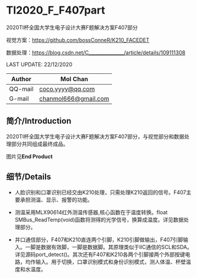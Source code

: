 # TI2020_F_F407part
2020TI杯全国大学生电子设计大赛F题解决方案F407部分

视觉方案：https://github.com/bossConneR/K210_FACEDET

数据处理：https://blog.csdn.net/C_______________/article/details/109111308


LAST UPDATE: 22/12/2020

|  Author   | Mol Chan  |
|  ----  | ----  |
|  QQ-mail | coco.yyyy@qq.com |
|  G-mail | chanmol666@gmail.com |

## 简介/Introduction

2020TI杯全国大学生电子设计大赛F题解决方案F407部分，与视觉部分和数据处理部分共同组成最终成品。

图片见**End Product**

## 细节/Details

- 人脸识别和口罩识别已经交由K210处理，只需处理K210返回的信号。F407主要承担测温、显示、报警的功能。

- 测温采用MLX90614红外测温传感器,核心函数在于温度转换。float SMBus_ReadTemp(void)函数将测得的光学信号，换算成温度。详见数据处理部分。

- 并口通信部分，F407和K210直连两个引脚，K210引脚做输出，F407引脚输入。一脚是数据有效脚，一脚是数据脚。其原理类似于IIC通信的SCL和SDA。详见源码port_detect()。其次还有F407和K210各两个引脚接两个外部按键电路，均作输入。用于切换，口罩识别模式和身份识别模式，测人体温、杯壁温度和水温度。

